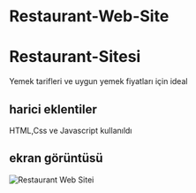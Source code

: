 # Restaurant-Web-Site

<h1> Restaurant-Sitesi </h1>

Yemek tarifleri ve uygun yemek fiyatları için ideal 

<h2> harici eklentiler </h2>

HTML,Css ve Javascript kullanıldı

<h2> ekran görüntüsü </h2>

![Restaurant Web Sitei](https://github.com/Ahmetcandir/Restaurant-Web-Site/blob/main/Restaurant%20Web%20Site%20-%20Opera%202025-01-22%2016-54-20.gif)
